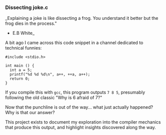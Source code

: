 ### Dissecting joke.c
_Explaining a joke is like dissecting a frog. You understand it better but the frog dies in the process."
- E.B White_

A bit ago I came across this code snippet in a channel dedicated to technical funnies:
```
#include <stdio.h>

int main () {
  int a = 5;
  printf("%d %d %d\n", a++, ++a, a++);
  return 0;
}
```
If you compile this with `gcc`, this program outputs `7 8 5`, presumably following the old classic "Why is 6 afraid of 7?"

Now that the punchline is out of the way... what just actually happened? Why is that our answer?

This project exists to document my exploration into the compiler mechanics that produce this output, and highlight insights discovered along the way.



